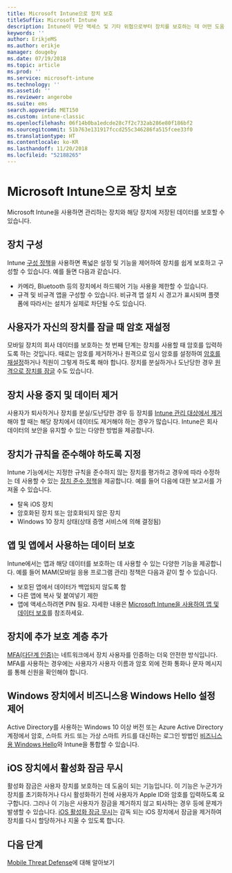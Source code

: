 ```yaml
---
title: Microsoft Intune으로 장치 보호
titleSuffix: Microsoft Intune
description: Intune이 무단 액세스 및 기타 위협으로부터 장치를 보호하는 데 어떤 도움을 줄 수 있는지 알아봅니다.
keywords: ''
author: ErikjeMS
ms.author: erikje
manager: dougeby
ms.date: 07/19/2018
ms.topic: article
ms.prod: ''
ms.service: microsoft-intune
ms.technology: ''
ms.assetid: ''
ms.reviewer: angerobe
ms.suite: ems
search.appverid: MET150
ms.custom: intune-classic
ms.openlocfilehash: 06f14b0ba1edcde28c7f2c732ab286e80f186bf2
ms.sourcegitcommit: 51b763e131917fccd255c346286fa515fcee33f0
ms.translationtype: HT
ms.contentlocale: ko-KR
ms.lasthandoff: 11/20/2018
ms.locfileid: "52188265"
---
```

# <a name="protect-devices-with-microsoft-intune"></a>Microsoft Intune으로 장치 보호

Microsoft Intune을 사용하면 관리하는 장치와 해당 장치에 저장된 데이터를 보호할 수 있습니다.

## <a name="device-configuration"></a>장치 구성
Intune [구성 정책](device-profiles.md)을 사용하면 폭넓은 설정 및 기능을 제어하여 장치를 쉽게 보호하고 구성할 수 있습니다. 예를 들면 다음과 같습니다.
- 카메라, Bluetooth 등의 장치에서 하드웨어 기능 사용을 제한할 수 있습니다.
- 규격 및 비규격 앱을 구성할 수 있습니다. 비규격 앱 설치 시 경고가 표시되며 플랫폼에 따라서는 설치가 실제로 차단될 수도 있습니다.

## <a name="reset-passcodes-when-users-are-locked-out-of-their-devices"></a>사용자가 자신의 장치를 잠글 때 암호 재설정
모바일 장치의 회사 데이터를 보호하는 첫 번째 단계는 장치를 사용할 때 암호를 입력하도록 하는 것입니다. 때로는 암호를 제거하거나 원격으로 임시 암호를 설정하여 [암호를 재설정](device-passcode-reset.md)하거나 직원이 그렇게 하도록 해야 합니다. 장치를 분실하거나 도난당한 경우 [원격으로 장치를 잠글](device-remote-lock.md) 수도 있습니다.

## <a name="retire-devices-and-remove-data"></a>장치 사용 중지 및 데이터 제거
사용자가 퇴사하거나 장치를 분실/도난당한 경우 등 장치를 [Intune 관리 대상에서 제거](devices-wipe.md)해야 할 때는 해당 장치에서 데이터도 제거해야 하는 경우가 많습니다. Intune은 회사 데이터의 보안을 유지할 수 있는 다양한 방법을 제공합니다.

## <a name="require-devices-to-be-compliant"></a>장치가 규칙을 준수해야 하도록 지정
Intune 기능에서는 지정한 규칙을 준수하지 않는 장치를 평가하고 경우에 따라 수정하는 데 사용할 수 있는 [장치 준수 정책](device-compliance-get-started.md)을 제공합니다. 예를 들어 다음에 대한 보고서를 가져올 수 있습니다.
- 탈옥 iOS 장치
- 암호화된 장치 또는 암호화되지 않은 장치
- Windows 10 장치 상태(상태 증명 서비스에 의해 결정됨)

## <a name="protect-apps-and-the-data-they-use"></a>앱 및 앱에서 사용하는 데이터 보호
Intune에서는 앱과 해당 데이터를 보호하는 데 사용할 수 있는 다양한 기능을 제공합니다. 예를 들어 MAM(모바일 응용 프로그램 관리) 정책은 다음과 같이 할 수 있습니다.
- 보호된 앱에서 데이터가 백업되지 않도록 함
- 다른 앱에 복사 및 붙여넣기 제한
- 앱에 액세스하려면 PIN 필요. 자세한 내용은 [Microsoft Intune을 사용하여 앱 및 데이터 보호](app-protection-policy.md)를 참조하세요.

## <a name="add-an-additional-layer-of-protection-to-devices"></a>장치에 추가 보호 계층 추가
[MFA(다단계 인증)](multi-factor-authentication.md)는 네트워크에서 장치 사용자를 인증하는 더욱 안전한 방식입니다.  MFA를 사용하는 경우에는 사용자가 사용자 이름과 암호 외에 전화 통화나 문자 메시지를 통해 신원을 확인해야 합니다.

## <a name="control-windows-hello-for-business-settings-on-windows-devices"></a>Windows 장치에서 비즈니스용 Windows Hello 설정 제어
Active Directory를 사용하는 Windows 10 이상 버전 또는 Azure Active Directory 계정에서 암호, 스마트 카드 또는 가상 스마트 카드를 대신하는 로그인 방법인 [비즈니스용 Windows Hello](windows-hello.md)와 Intune을 통합할 수 있습니다.

## <a name="bypass-activation-lock-on-ios-devices"></a>iOS 장치에서 활성화 잠금 무시
활성화 잠금은 사용자 장치를 보호하는 데 도움이 되는 기능입니다. 이 기능은 누군가가 장치를 초기화하거나 다시 활성화하기 전에 사용자가 Apple ID와 암호를 입력하도록 요구합니다. 그러나 이 기능은 사용자가 잠금을 제거하지 않고 퇴사하는 경우 등에 문제가 발생할 수 있습니다. [iOS 활성화 잠금 무시]( device-activation-lock-bypass.md)는 감독 되는 iOS 장치에서 잠금을 제거하여 장치를 다시 할당하거나 지울 수 있도록 합니다.

## <a name="next-steps"></a>다음 단계

[Mobile Threat Defense](mobile-threat-defense.md)에 대해 알아보기


